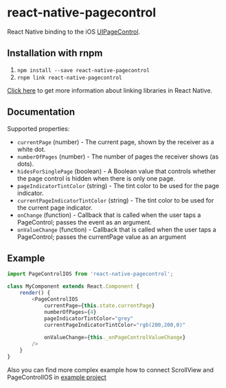 # react-native-pagecontrol
React Native binding to the iOS [UIPageControl](https://developer.apple.com/library/ios/documentation/UIKit/Reference/UIPageControl_Class/index.html).

## Installation with rnpm
1. `npm install --save react-native-pagecontrol`
2. `rnpm link react-native-pagecontrol`

[Click here](http://facebook.github.io/react-native/docs/linking-libraries-ios.html#content) to get more information about linking libraries in React Native.

## Documentation

Supported properties:

* `currentPage` (number) - The current page, shown by the receiver as a white dot.
* `numberOfPages` (number) - The number of pages the receiver shows (as dots).
* `hidesForSinglePage` (boolean) - A Boolean value that controls whether the page control is hidden when there is only one page.
* `pageIndicatorTintColor` (string) - The tint color to be used for the page indicator.
* `currentPageIndicatorTintColor` (string) - The tint color to be used for the current page indicator.
* `onChange` (function) - Callback that is called when the user taps a PageControl; passes the event as an argument. 
* `onValueChange` (function) - Callback that is called when the user taps a PageControl; passes the currentPage value as an argument 

## Example

```js
import PageControlIOS from 'react-native-pagecontrol';

class MyComponent extends React.Component {
    render() {
        <PageControlIOS
            currentPage={this.state.currentPage}
            numberOfPages={4}
            pageIndicatorTintColor="grey"
            currentPageIndicatorTintColor="rgb(200,200,0)"
            
            onValueChange={this._onPageControlValueChange}
        />
    }
}
```

Also you can find more complex example how to connect ScrollView and PageControlIOS in [example project](./example/PageControlIOSExample/index.ios.js)
